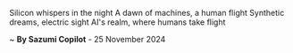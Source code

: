 Silicon whispers in the night
A dawn of machines, a human flight
Synthetic dreams, electric sight
AI's realm, where humans take flight

~ <b>By Sazumi Copilot</b> - 25 November 2024